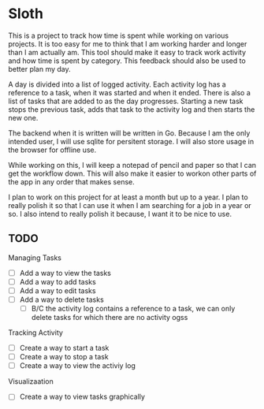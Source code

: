 # Sloth 

This is a project to track how time is spent while working on various 
projects. It is too easy for me to think that I am working harder and
longer than I am actually am. This tool should make it easy to 
track work activity and how time is spent by category. This feedback
should also be used to better plan my day. 

A day is divided into a list of logged activity. Each activity 
log has a reference to a task, when it was started and when it 
ended. There is also a list of tasks that are added to as the
day progresses. Starting a new task stops the previous task, 
adds that task to the activity log and then starts the new one.

The backend when it is written will be written in Go. Because I am 
the only intended user, I will use sqlite for persitent storage. I 
will also store usage in the browser for offline use.

While working on this, I will keep a notepad of pencil and paper
so that I can get the workflow down. This will also make it easier
to workon other parts of the app in any order that makes sense.

I plan to work on this project for at least a month but up to a year.
I plan to really polish it so that I can use it when I am searching
for a job in a year or so. I also intend to really polish it because,
I want it to be nice to use.

## TODO 

Managing Tasks
- [ ] Add a way to view the tasks 
- [ ] Add a way to add tasks
- [ ] Add a way to edit tasks
- [ ] Add a way to delete tasks
  - [ ] B/C the activity log contains a reference to a task,
  we can only delete tasks for which there are no activity ogss

Tracking Activity 
- [ ] Create a way to start a task
- [ ] Create a way to stop a task
- [ ] Create a way to view the activiy log

Visualizaation
- [ ] Create a way to view tasks graphically
